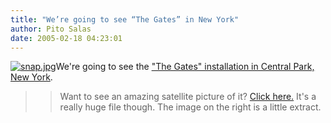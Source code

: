 ```yaml
---
title: "We’re going to see “The Gates” in New York"
author: Pito Salas
date: 2005-02-18 04:23:01
---
```

[![snap.jpg](https://i0.wp.com/s3.media.squarespace.com/production/1075723/12829350/weblogs/gates/snap.jpg?resize=150%2C103)](<https://i0.wp.com/www.spaceimaging.com/gallery/spacepics/central_park_12Feb05.jpg>)We're
going to see the ["The Gates" installation in Central Park, New
York](<http://www.christojeanneclaude.net/tg.html>).

>>

>> Want to see an amazing satellite picture of it? [Click
here.](<http://www.spaceimaging.com/gallery/spacepics/central_park_12Feb05.jpg>)
It's a really huge file though. The image on the right is a little extract.


